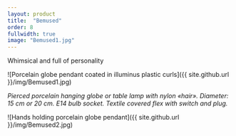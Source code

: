 ```yaml
---
layout: product
title:  "Bemused"
order: 8
fullwidth: true
image: "Bemused1.jpg"
---
```



Whimsical and full of personality

![Porcelain globe pendant coated in illuminus plastic curls]({{ site.github.url }}/img/Bemused1.jpg)

*Pierced porcelain hanging globe or table lamp with nylon «hair». Diameter: 15 cm or 20 cm. E14 bulb socket. Textile covered flex with switch and plug.*

![Hands holding porcelain globe pendant]({{ site.github.url }}/img/Bemused2.jpg)
